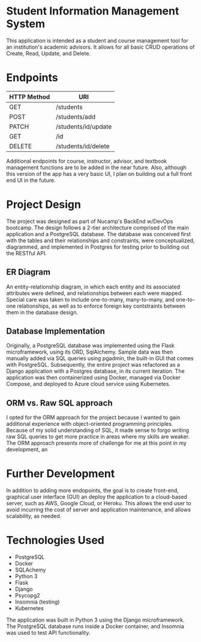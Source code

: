 # Student Information Management System

This application is intended as a student and course management tool for an institution's academic advisors. It allows for all basic CRUD operations of Create, Read, Update, and Delete.

# Endpoints
| HTTP Method | URI |
| --- | --- |
| GET | /students |
| POST | /students/add |
| PATCH | /students/id/update |
| GET | /id |
| DELETE | /students/id/delete |

Additional endpoints for course, instructor, advisor, and textbook management functions are to be added in the near future. Also, although this version of the app has a very basic UI, I plan on building out a full front end UI in the future.
# Project Design
The project was designed as part of Nucamp's BackEnd w/DevOps bootcamp. The design follows a 2-tier architecture comprised of the main application and a PostgreSQL database. The database was conceived first with the tables and their relationships and constraints, were conceptualized, diagrammed, and implemented in Postgres for testing prior to building out the RESTful API.

## ER Diagram
An entity-relationship diagram, in which each entity and its associated attributes were defined, and relationships between each were mapped. Special care was taken to include one-to-many, many-to-many, and one-to-one relationships, as well as to enforce foreign key contstraints between them in the database design.

## Database Implementation
Originally, a PostgreSQL database was implemented using the Flask microframework, using its ORD, SqlAlchemy. Sample data was then manually added via SQL queries using pgadmin, the built-in GUI that comes with PostgreSQL. Subsequently, the entire project was refactored as a Django application with a Postgres database, in its current iteration. The application was then containerized using Docker, managed via Docker Compose, and deployed to Azure cloud service using Kubernetes.

## ORM vs. Raw SQL approach

I opted for the ORM approach for the project because I wanted to gain additional experience with object-oriented programming principles. Because of my solid understanding of SQL, it made sense to forgo writing raw SQL queries to get more practice in areas where my skills are weaker. The ORM approach presents more of challenge for me at this point in my development, an

# Further Development
In addition to adding more endopoints, the goal is to create front-end, graphical user interface (GUI) an deploy the application to a cloud-based server, such as AWS, Google Cloud, or Heroku. This allows the end user to avoid incurring the cost of server and application maintenance, and allows scalability, as needed.

# Technologies Used

* PostgreSQL
* Docker
* SQLAchemy
* Python 3
* Flask
* Django
* Psycopg2
* Insomnia (testing)
* Kubernetes

The application was built in Python 3 using the Django microframework. The PostgreSQL database runs inside a Docker container, and Insomnia was used to test API functionality.


